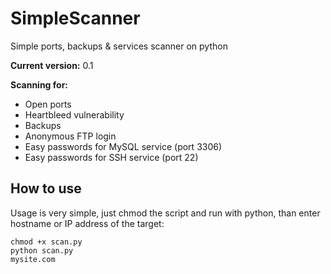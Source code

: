 # SimpleScanner
Simple ports, backups &amp; services scanner on python

<b>Current version:</b> 0.1

<b>Scanning for:</b>
<ul><li>Open ports</li>
<li>Heartbleed vulnerability</li>
<li>Backups</li>
<li>Anonymous FTP login</li>
<li>Easy passwords for MySQL service (port 3306)</li>
<li>Easy passwords for SSH service (port 22)</li></ul>

<h2>How to use</h2>
<p>Usage is very simple, just chmod the script and run with python, than enter hostname or IP address of the target:</p>
<code>chmod +x scan.py</code><br/>
<code>python scan.py</code><br/>
<code>mysite.com</code>

